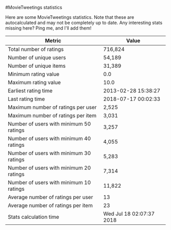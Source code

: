#MovieTweetings statistics

Here are some MovieTweetings statistics. Note that these are autocalculated and may not be completely up to date. Any interesting stats missing here? Ping me, and I'll add them!

Metric | Value
--- | ---
Total number of ratings                 | 716,824
Number of unique users                  | 54,189
Number of unique items                  | 31,389
Minimum rating value                    | 0.0
Maximum rating value                    | 10.0
Earliest rating time                    | 2013-02-28 15:38:27
Last rating time                        | 2018-07-17 00:02:33
Maximum number of ratings per user      | 2,525
Maximum number of ratings per item      | 3,031
Number of users with minimum 50 ratings | 3,257
Number of users with minimum 40 ratings | 4,055
Number of users with minimum 30 ratings | 5,283
Number of users with minimum 20 ratings | 7,314
Number of users with minimum 10 ratings | 11,822
Average number of ratings per user      | 13
Average number of ratings per item      | 23
Stats calculation time                  | Wed Jul 18 02:07:37 2018


